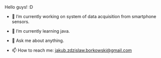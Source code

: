 Hello guys! :D

- 🔭 I’m currently working on system of data acquisition from smartphone sensors.
- 🌱 I’m currently learning java.


- 💬 Ask me about anything.
- 📫 How to reach me: jakub.zdzislaw.borkowski@gmail.com

